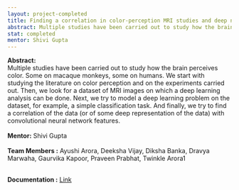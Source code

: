 ```yaml
---
layout: project-completed
title: Finding a correlation in color-perception MRI studies and deep neural network features
abstract: Multiple studies have been carried out to study how the brain perceives color. Some on macaque monkeys, some on humans. We start with studying the literature on color perception and on the experiments carried out. Then, we look for a dataset of MRI images on which a deep learning analysis can be done.
stat: completed
mentor: Shivi Gupta
---
```

**Abstract:**<br> Multiple studies have been carried out to study how the brain perceives color. Some on macaque monkeys, some on humans. We start with studying the literature on color perception and on the experiments carried out. Then, we look for a dataset of MRI images on which a deep learning analysis can be done. Next, we try to model a deep learning problem on the dataset, for example, a simple classification task. And finally, we try to find a correlation of the data (or of some deep representation of the data) with convolutional neural network features.<br><br>
**Mentor:** Shivi Gupta<br><br>
**Team Members :** Ayushi Arora, Deeksha Vijay, Diksha Banka, Dravya Marwaha, Gaurvika Kapoor, Praveen Prabhat, Twinkle Arora1<br><br>
<!-- {% pdf "/projects/posters/color_DNNBrain_poster.pdf" height=900px %}<br> -->
**Documentation :**  <a href="https://drive.google.com/file/d/1MjQy28PZ36dWOtW4wEXfFR3bNj_Sk8GE/view?usp=sharing" target="_blank">Link</a><br>

